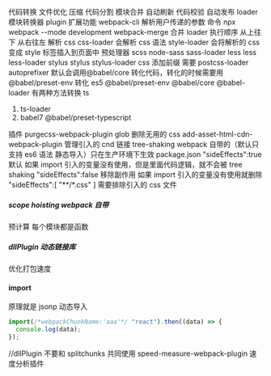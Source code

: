 代码转换
文件优化 压缩
代码分割
模块合并
自动刷新
代码校验
自动发布
loader 模块转换器
plugin 扩展功能
webpack-cli 解析用户传递的参数
命令 npx webpack --mode development
webpack-merge 合并
loader 执行顺序 从上往下 从右往左
解析 css
css-loader 会解析 css 语法
style-loader 会将解析的 css 变成 style 标签插入到页面中
预处理器 scss node-sass sass-loader
less less less-loader
stylus stylus stylus-loader
css 添加前缀 需要 postcss-loader autoprefixer
默认会调用@babel/core 转化代码，转化的时候需要用@babel/preset-env 转化 es5
@babel/preset-env @babel/core @babel-loader
有两种方法转换 ts

1. ts-loader
2. babel7 @babel/preset-typescript

插件
purgecss-webpack-plugin glob 删除无用的 css
add-asset-html-cdn-webpack-plugin 管理引入的 cnd 链接
tree-shaking webpack 自带的（默认只支持 es6 语法 静态导入）只在生产环境下生效
package.json
"sideEffects":true 默认 如果 import 引入的变量没有使用，但是里面代码逻辑，就不会被 tree shaking
"sideEffects":false 移除副作用 如果 import 引入的变量没有使用就删除
"sideEffects":[ "**/*.css" ] 需要排除引入的 css 文件

##### scope hoisting webpack 自带

预计算
每个模块都是函数

##### dllPlugin 动态链接库

优化打包速度

#### import

原理就是 jsonp 动态导入

```js
import(/*webpackChunkName:'aaa'*/ "react").then((data) => {
  console.log(data);
});
```

//dllPlugin 不要和 splitchunks 共同使用
speed-measure-webpack-plugin 速度分析插件
